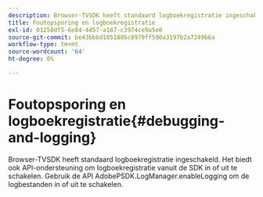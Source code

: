 ```yaml
---
description: Browser-TVSDK heeft standaard logboekregistratie ingeschakeld. Het biedt ook API-ondersteuning om logboekregistratie vanuit de SDK in of uit te schakelen. Gebruik de API AdobePSDK.LogManager.enableLogging om de logbestanden in of uit te schakelen.
title: Foutopsporing en logboekregistratie
exl-id: 01258df5-6e84-4457-a187-c3974ce9a5e0
source-git-commit: be43bbbd1051886c8979ff590a3197b2a7249b6a
workflow-type: tm+mt
source-wordcount: '64'
ht-degree: 0%

---
```


# Foutopsporing en logboekregistratie{#debugging-and-logging}

Browser-TVSDK heeft standaard logboekregistratie ingeschakeld. Het biedt ook API-ondersteuning om logboekregistratie vanuit de SDK in of uit te schakelen. Gebruik de API AdobePSDK.LogManager.enableLogging om de logbestanden in of uit te schakelen.
